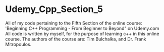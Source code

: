 # Udemy_Cpp_Section_5

All of my code pertaining to the Fifth Section of the online course: 'Beginning C++ Programming - From Beginner to Beyond" on Udemy.com
All code is written by myself, for the purpose of learning c++ in this online course.
The authors of the course are: Tim Bulchalka, and Dr. Frank Mitropoulos.
